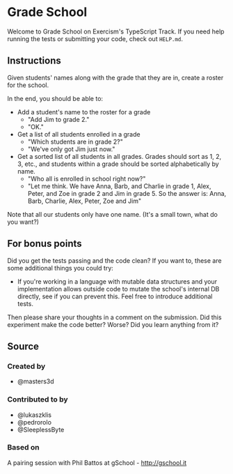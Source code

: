 # Grade School

Welcome to Grade School on Exercism's TypeScript Track.
If you need help running the tests or submitting your code, check out `HELP.md`.

## Instructions

Given students' names along with the grade that they are in, create a roster
for the school.

In the end, you should be able to:

- Add a student's name to the roster for a grade
  - "Add Jim to grade 2."
  - "OK."
- Get a list of all students enrolled in a grade
  - "Which students are in grade 2?"
  - "We've only got Jim just now."
- Get a sorted list of all students in all grades. Grades should sort
  as 1, 2, 3, etc., and students within a grade should be sorted
  alphabetically by name.
  - "Who all is enrolled in school right now?"
  - "Let me think. We have
    Anna, Barb, and Charlie in grade 1,
    Alex, Peter, and Zoe in grade 2
    and Jim in grade 5.
    So the answer is: Anna, Barb, Charlie, Alex, Peter, Zoe and Jim"

Note that all our students only have one name. (It's a small town, what
do you want?)

## For bonus points

Did you get the tests passing and the code clean? If you want to, these
are some additional things you could try:

- If you're working in a language with mutable data structures and your
  implementation allows outside code to mutate the school's internal DB
  directly, see if you can prevent this. Feel free to introduce additional
  tests.

Then please share your thoughts in a comment on the submission. Did this
experiment make the code better? Worse? Did you learn anything from it?

## Source

### Created by

- @masters3d

### Contributed to by

- @lukaszklis
- @pedrorolo
- @SleeplessByte

### Based on

A pairing session with Phil Battos at gSchool - http://gschool.it
